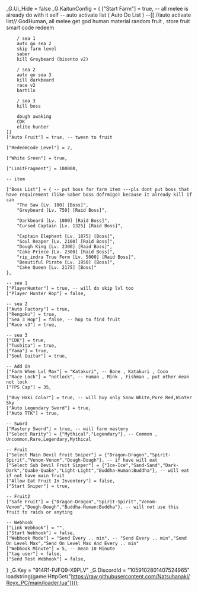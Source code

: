 _G.Ui_Hide = false
_G.KaitunConfig = {
    ["Start Farm"] = true,
    -- all melee is already do with it self
    -- auto activate list ( Auto Do List )
    --[[ //auto activate list//
        GodHuman, all melee
        get god human material
        random fruit , store fruit
        smart code redeem

        / sea 1
        auto go sea 2
        skip farm level
        saber
        kill Greybeard (bisento v2)

        / sea 2
        auto go sea 3
        kill darkbeard
        race v2
        bartilo

        / sea 3
        kill boss

        dough awaking
        CDK
        elite hunter
    ]]
    ["Auto Fruit"] = true, -- tween to fruit

    ["RedeemCode Level"] = 2,

    ["White Sreen"] = true,

    ["LimitFragment"] = 100000,

    -- item

    ["Boss List"] = { -- put boss for farm item ---pls dont put boss that have requirement (like Saber boss dofrmigo) because it already kill if can
        "The Saw [Lv. 100] [Boss]",
        "Greybeard [Lv. 750] [Raid Boss]",
    
        "Darkbeard [Lv. 1000] [Raid Boss]",
        "Cursed Captain [Lv. 1325] [Raid Boss]",

        "Captain Elephant [Lv. 1875] [Boss]",
        "Soul Reaper [Lv. 2100] [Raid Boss]",
        "Dough King [Lv. 2300] [Raid Boss]",
        "Cake Prince [Lv. 2300] [Raid Boss]",
        "rip_indra True Form [Lv. 5000] [Raid Boss]",
        "Beautiful Pirate [Lv. 1950] [Boss]",
        "Cake Queen [Lv. 2175] [Boss]"
    },

    -- sea 1
    ["PlayerHunter"] = true, -- will do skip lvl too
    ["Player Hunter Hop"] = false,

    -- sea 2
    ["Auto Factory"] = true,
    ["Rengoku"] = true,
    ["Sea 3 Hop"] = false, -- hop to find fruit
    ["Race v3"] = true,
    
    -- sea 3
    ["CDK"] = true,
    ["Tushita"] = true,
    ["Yama"] = true,
    ["Soul Guitar"] = true,

    -- Add On
    ["Farm When Lvl Max"] = "Katakuri", -- Bone , Katakuri , Coco
    ["Race Lock"] = "notlock", -- Human , Mink , Fishman , put other mean not lock
    ["FPS Cap"] = 35,

    ["Buy Haki Color"] = true, -- will buy only Snow White,Pure Red,Winter Sky
    ["Auto Legendary Sword"] = true,
    ["Auto TTK"] = true,

    -- Sword
    ["Mastery Sword"] = true, -- will farm mastery
    ["Select Rarity"] = {"Mythical","Legendary"}, -- Common , Uncommon,Rare,Legendary,Mythical

    -- Fruit
    ["Select Main Devil Fruit Sniper"] = {"Dragon-Dragon","Spirit-Spirit","Venom-Venom","Dough-Dough"}, -- if have will eat
    ["Select Sub Devil Fruit Sinper"] = {"Ice-Ice","Sand-Sand","Dark-Dark","Quake-Quake","Light-Light","Buddha-Human:Buddha"}, -- will eat if not have main fruit
    ["Allow Eat Fruit In Inventory"] = false,
    ["Start Sniper"] = true,
    
    -- Fruit2
    ["Safe Fruit"] = {"Dragon-Dragon","Spirit-Spirit","Venom-Venom","Dough-Dough","Buddha-Human:Buddha"}, -- will not use this fruit to raids or anyting

    -- Webhook
    ["Link Webhook"] = "",
    ["Start Webhook"] = false,
    ["Webhook Mode"] = "Send Every .. min", -- "Send Every .. min","Send On Level Max","Send On Level Max And Every .. min"
    ["Webhook Minute"] = 5, -- mean 10 Minute
    ["tag user"] = false,
    ["Send Test Webhook"] = false,
}
_G.Key = "914R1-PJFQ9-X9PLV"
_G.DiscordId = "1059102801407524965"
loadstring(game:HttpGet("https://raw.githubusercontent.com/Natsuhanaki/Royx_PC/main/loader.lua"))();
